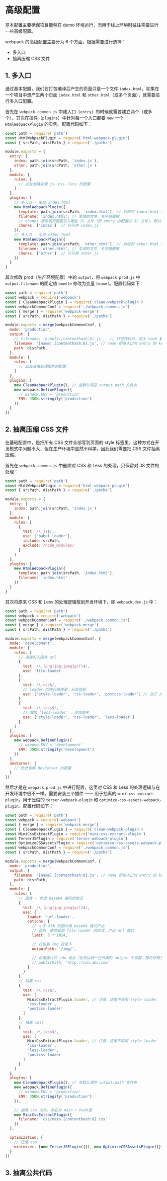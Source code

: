 # 高级配置

基本配置主要确保项目能够在 demo 环境运行，而用于线上环境时往往需要进行一些高级配置。

webpack 的高级配置主要分为 6 个方面，根据需要进行选择：

* 多入口
* 抽离压缩 CSS 文件

## 1. 多入口

通过基本配置，我们在打包编译后产生的页面只是一个文件 `index.html`。如果在一个项目中想产生两个页面 `index.html` 和 `other.html`（或多个页面），就需要进行多入口配置。

首先在 `webpack.common.js` 中建入口（`entry`）的时候就需要建立两个（或多个），其次在插件（`plugins`）中针对每一个入口都要 `new` 一个 `HtmlWebpackPlugin` 的实例。配置代码如下：

```javascript {7,8,16-28}
const path = require('path')
const HtmlWebpackPlugin = require('html-webpack-plugin')
const { srcPath, distPath } = require('./paths')

module.exports = {
  entry: {
    index: path.join(srcPath, 'index.js'),
    other: path.join(srcPath, 'other.js')
  },
  module: {
    rules: [
      // 此处省略处理 js、css、less 的配置
    ]
  },
  plugins: [
    // 多入口 - 生成 index.html
    new HtmlWebpackPlugin({
      template: path.join(srcPath, 'index.html'), // 对应到 index.html 这个模板文件
      filename: 'index.html', // 生成的文件，名字随便取
      // chunks 表示该页面要引入哪些 JS 文件（即 entry 中配置的 JS 文件），默认全部引用
      chunks: ['index']  // 只引用 index.js
    }),
    // 多入口 - 生成 other.html
    new HtmlWebpackPlugin({
      template: path.join(srcPath, 'other.html'), // 对应到 other.html 这个模板文件
      filename: 'other.html', // 生成的文件，名字随便取
      chunks: ['other']  // 只引用 other.js
    })
  ]
}
```

其次修改 prod（生产环境配置）中的 `output`，将 `webpack.prod.js` 中 `output.filename` 的固定值 `bundle` 修改为变量 `[name]`。配置代码如下：

```javascript {11,12}
const path = require('path')
const webpack = require('webpack')
const { CleanWebpackPlugin } = require('clean-webpack-plugin')
const webpackCommonConf = require('./webpack.common.js')
const { merge } = require('webpack-merge')
const { srcPath, distPath } = require('./paths')

module.exports = merge(webpackCommonConf, {
  mode: 'production',
  output: {
    // filename: 'bundle.[contenthash:8].js',  // 打包代码时，加上 hash 戳
    filename: '[name].[contenthash:8].js', // name 即多入口时 entry 的 key
    path: distPath,
  },
  module: {
    rules: [
      // 此处省略处理图片的配置
    ]
  },
  plugins: [
    new CleanWebpackPlugin(), // 会默认清空 output.path 文件夹
    new webpack.DefinePlugin({
      // window.ENV = 'production'
      ENV: JSON.stringify('production')
    })
  ]
})
```

## 2. 抽离压缩 CSS 文件

在基础配置中，是把所有 CSS 文件全部写到页面的 style 标签里，这种方式在开发模式中问题不大，但在生产环境中显然不科学，因此我们需要把 CSS 文件抽离压缩。

首先在 `webpack.common.js` 中删除对 CSS 和 Less 的处理，只保留对 JS 文件的处理：

```javascript {10-17}
const path = require('path')
const HtmlWebpackPlugin = require('html-webpack-plugin')
const { srcPath, distPath } = require('./paths')

module.exports = {
  entry: {
    index: path.join(srcPath, 'index.js')
  },
  module: {
    rules: [
      {
        test: /\.js$/,
        use: ['babel-loader'],
        include: srcPath,
        exclude: /node_modules/
      }
    ]
  },
  plugins: [
    new HtmlWebpackPlugin({
      template: path.join(srcPath, 'index.html'),
      filename: 'index.html'
    })
  ]
}
```

其次将原来 CSS 和 Less 的处理逻辑放到开发环境下，即 `webpack.dev.js` 中：

```javascript {16-25}
const path = require('path')
const webpack = require('webpack')
const webpackCommonConf = require('./webpack.common.js')
const { merge } = require('webpack-merge')
const { srcPath, distPath } = require('./paths')

module.exports = merge(webpackCommonConf, {
  mode: 'development',
  module: {
    rules: [
      // 直接引入图片 url
      {
        test: /\.(png|jpg|jpeg|gif)$/,
        use: 'file-loader'
      },
      {
        test: /\.css$/,
        // loader 的执行顺序是：从后往前
        use: ['style-loader', 'css-loader', 'postcss-loader'] // 加了 postcss
      },
      {
        test: /\.less$/,
        // 增加 'less-loader' ，注意顺序
        use: ['style-loader', 'css-loader', 'less-loader']
      }
    ]
  },
  plugins: [
    new webpack.DefinePlugin({
      // window.ENV = 'development'
      ENV: JSON.stringify('development')
    })
  ],
  devServer: {
    // 此处省略 devServer 的配置
  }
})
```

然后才是在 `webpack.prod.js` 中进行配置，这里对 CSS 和 Less 的处理逻辑与在开发环境中很不一样。需要安装三个插件 —— 用于抽离的 `mini-css-extract-plugin`，用于压缩的 `terser-webpack-plugin` 和 `optimize-css-assets-webpack-plugin`。配置代码如下：

```javascript {5-7,37-55,65-68,71-74}
const path = require('path')
const webpack = require('webpack')
const { merge } = require('webpack-merge')
const { CleanWebpackPlugin } = require('clean-webpack-plugin')
const MiniCssExtractPlugin = require('mini-css-extract-plugin')
const TerserJSPlugin = require('terser-webpack-plugin')
const OptimizeCSSAssetsPlugin = require('optimize-css-assets-webpack-plugin')
const webpackCommonConf = require('./webpack.common.js')
const { srcPath, distPath } = require('./paths')

module.exports = merge(webpackCommonConf, {
  mode: 'production',
  output: {
    filename: '[name].[contenthash:8].js', // name 即多入口时 entry 的 key
    path: distPath,
  },
  module: {
    rules: [
      // 图片 - 考虑 base64 编码的情况
      {
        test: /\.(png|jpg|jpeg|gif)$/,
        use: {
          loader: 'url-loader',
          options: {
            // 小于 5kb 的图片用 base64 格式产出
            // 否则，依然延用 file-loader 的形式，产出 url 格式
            limit: 5 * 1024,

            // 打包到 img 目录下
            outputPath: '/img/',

            // 设置图片的 cdn 地址（也可以统一在外面的 output 中设置，那将作用于所有静态资源）
            // publicPath: 'http://cdn.abc.com'
          }
        }
      },
      // 抽离 css
      {
        test: /\.css$/,
        use: [
          MiniCssExtractPlugin.loader, // 注意，这里不再用 style-loader
          'css-loader',
          'postcss-loader'
        ]
      },
      // 抽离 less
      {
        test: /\.less$/,
        use: [
          MiniCssExtractPlugin.loader, // 注意，这里不再用 style-loader
          'css-loader',
          'less-loader',
          'postcss-loader'
        ]
      }
    ]
  },
  plugins: [
    new CleanWebpackPlugin(), // 会默认清空 output.path 文件夹
    new webpack.DefinePlugin({
      // window.ENV = 'production'
      ENV: JSON.stringify('production')
    }),

    // 抽离 css 文件，命名为 main + hash值
    new MiniCssExtractPlugin({
      filename: 'css/main.[contenthash:8].css'
    })
  ],

  optimization: {
    // 压缩 css
    minimizer: [new TerserJSPlugin({}), new OptimizeCSSAssetsPlugin({})],
  }
})
```

## 3. 抽离公共代码
